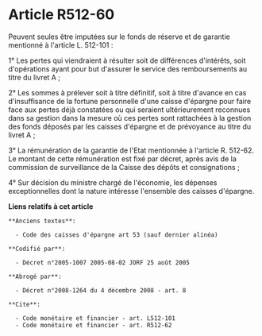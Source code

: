 # Article R512-60

Peuvent seules être imputées sur le fonds de réserve et de garantie mentionné à l'article L. 512-101 :

1° Les pertes qui viendraient à résulter soit de différences d'intérêts, soit d'opérations ayant pour but d'assurer le
service des remboursements au titre du livret A ;

2° Les sommes à prélever soit à titre définitif, soit à titre d'avance en cas d'insuffisance de la fortune personnelle d'une
caisse d'épargne pour faire face aux pertes déjà constatées ou qui seraient ultérieurement reconnues dans sa gestion dans la
mesure où ces pertes sont rattachées à la gestion des fonds déposés par les caisses d'épargne et de prévoyance au titre du
livret A ;

3° La rémunération de la garantie de l'Etat mentionnée à l'article R. 512-62. Le montant de cette rémunération est fixé par
décret, après avis de la commission de surveillance de la Caisse des dépôts et consignations ;

4° Sur décision du ministre chargé de l'économie, les dépenses exceptionnelles dont la nature intéresse l'ensemble des
caisses d'épargne.

**Liens relatifs à cet article**

	**Anciens textes**:

	  - Code des caisses d'épargne art 53 (sauf dernier alinéa)

	**Codifié par**:

	  - Décret n°2005-1007 2005-08-02 JORF 25 août 2005

	**Abrogé par**:

	  - Décret n°2008-1264 du 4 décembre 2008 - art. 8

	**Cite**:

	  - Code monétaire et financier - art. L512-101
	  - Code monétaire et financier - art. R512-62
